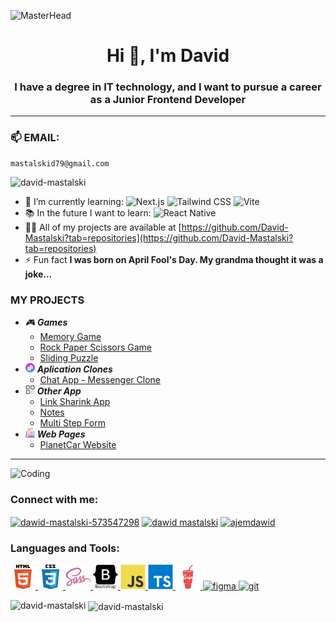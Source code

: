 ![MasterHead](https://camo.githubusercontent.com/e2ab69d5a806b80711a92cd080b85bd4a71f014be76314170853caa52ebbb368/68747470733a2f2f7468656163656d616b6572732e636f6d2f77702d636f6e74656e742f75706c6f6164732f323032302f30352f636f7573746f6d2d7765622e676966)

<h1 align="center">Hi 👋, I'm David</h1>
<h3 align="center">I have a degree in IT technology, and I want to pursue a career as a Junior Frontend Developer</h3>

-----------------------------------------------------------------------------------------------------------------------------

### 📫 EMAIL: 
```
mastalskid79@gmail.com
``` 

<p align="left"> <img src="https://komarev.com/ghpvc/?username=david-mastalski&label=Profile%20views&color=0e75b6&style=flat" alt="david-mastalski" /> </p>

- 🌱 I’m currently learning:
![Next.js](https://img.shields.io/badge/next%20js-000000?style=for-the-badge&logo=nextdotjs&logoColor=white)
![Tailwind CSS](https://img.shields.io/badge/Tailwind_CSS-38B2AC?style=for-the-badge&logo=tailwind-css&logoColor=white)
![Vite](https://img.shields.io/badge/Vite-B73BFE?style=for-the-badge&logo=vite&logoColor=FFD62E)
- 📚 In the future I want to learn:
![React Native](https://img.shields.io/badge/react_native-%2320232a.svg?style=for-the-badge&logo=react&logoColor=%2361DAFB)
- 👨‍💻 All of my projects are available at [https://github.com/David-Mastalski?tab=repositories](https://github.com/David-Mastalski?tab=repositories)
- ⚡ Fun fact **I was born on April Fool's Day. My grandma thought it was a joke...**

### MY PROJECTS
- _🎮 **Games**_
  - [Memory Game](https://github.com/xyashino/MegaK-Head-Hunter-Front)
  - [Rock Paper Scissors Game](https://github.com/xyashino/MegaK-Head-Hunter-Front)
  - [Sliding Puzzle](https://github.com/xyashino/MegaK-Head-Hunter-Front)
- _<img width="15px" src="https://raw.githubusercontent.com/David-Mastalski/David-Mastalski/main/copy.png">  **Aplication Clones**_
  - [Chat App - Messenger Clone](https://github.com/xyashino/MegaK-Head-Hunter-Front)
- _<img width="15px" src="https://raw.githubusercontent.com/David-Mastalski/David-Mastalski/main/otherFile_icon.png">  **Other App**_
  - [Link Sharink App](https://github.com/xyashino/MegaK-Head-Hunter-Front)
  - [Notes](https://github.com/xyashino/MegaK-Head-Hunter-Front)
  - [Multi Step Form](https://github.com/xyashino/MegaK-Head-Hunter-Front)
- _<img width="15px" src="https://raw.githubusercontent.com/David-Mastalski/David-Mastalski/main/webpage_icon.png">  **Web Pages**_
  - [PlanetCar Website](https://github.com/xyashino/MegaK-Head-Hunter-Front)
 
-----------------------------------------------------------------------------------------------------------------------------

<img alt="Coding" width="400px" src="https://media.tenor.com/YZPnGuPeZv8AAAAd/coding.gif">

<h3 align="left">Connect with me:</h3>
<p align="left">
<a href="https://linkedin.com/in/dawid-mastalski-573547298" target="blank"><img align="center" src="https://raw.githubusercontent.com/rahuldkjain/github-profile-readme-generator/master/src/images/icons/Social/linked-in-alt.svg" alt="dawid-mastalski-573547298" height="30" width="40" /></a>
<a href="https://fb.com/dawid mastalski" target="blank"><img align="center" src="https://raw.githubusercontent.com/rahuldkjain/github-profile-readme-generator/master/src/images/icons/Social/facebook.svg" alt="dawid mastalski" height="30" width="40" /></a>
<a href="https://instagram.com/ajemdawid" target="blank"><img align="center" src="https://raw.githubusercontent.com/rahuldkjain/github-profile-readme-generator/master/src/images/icons/Social/instagram.svg" alt="ajemdawid" height="30" width="40" /></a>
</p>

<h3 align="left">Languages and Tools:</h3>
<p align="left"> 
<a href="https://www.w3.org/html/" target="_blank" rel="noreferrer"> <img src="https://raw.githubusercontent.com/devicons/devicon/master/icons/html5/html5-original-wordmark.svg" alt="html5" width="40" height="40"/> </a>
<a href="https://www.w3schools.com/css/" target="_blank" rel="noreferrer"> <img src="https://raw.githubusercontent.com/devicons/devicon/master/icons/css3/css3-original-wordmark.svg" alt="css3" width="40" height="40"/> </a>
<a href="https://sass-lang.com" target="_blank" rel="noreferrer"> <img src="https://raw.githubusercontent.com/devicons/devicon/master/icons/sass/sass-original.svg" alt="sass" width="40" height="40"/> </a> 
<a href="https://getbootstrap.com" target="_blank" rel="noreferrer"> <img src="https://raw.githubusercontent.com/devicons/devicon/master/icons/bootstrap/bootstrap-plain-wordmark.svg" alt="bootstrap" width="40" height="40"/> </a>
<a href="https://developer.mozilla.org/en-US/docs/Web/JavaScript" target="_blank" rel="noreferrer"> <img src="https://raw.githubusercontent.com/devicons/devicon/master/icons/javascript/javascript-original.svg" alt="javascript" width="40" height="40"/> </a> 
<a href="https://www.typescriptlang.org/" target="_blank" rel="noreferrer"> <img src="https://raw.githubusercontent.com/devicons/devicon/master/icons/typescript/typescript-original.svg" alt="typescript" width="40" height="40"/> </a> 
<a href="https://gulpjs.com" target="_blank" rel="noreferrer"> <img src="https://raw.githubusercontent.com/devicons/devicon/master/icons/gulp/gulp-plain.svg" alt="gulp" width="40" height="40"/> </a> 
<a href="https://www.figma.com/" target="_blank" rel="noreferrer"> <img src="https://www.vectorlogo.zone/logos/figma/figma-icon.svg" alt="figma" width="40" height="40"/> </a> 
<a href="https://git-scm.com/" target="_blank" rel="noreferrer"> <img src="https://www.vectorlogo.zone/logos/git-scm/git-scm-icon.svg" alt="git" width="40" height="40"/> </a> 
</p>

<p><img align="left" src="https://github-readme-stats.vercel.app/api/top-langs?username=david-mastalski&show_icons=true&locale=en&layout=compact" alt="david-mastalski" /></p>

<p>&nbsp;<img align="center" src="https://github-readme-stats.vercel.app/api?username=david-mastalski&show_icons=true&locale=en" alt="david-mastalski" /></p>
